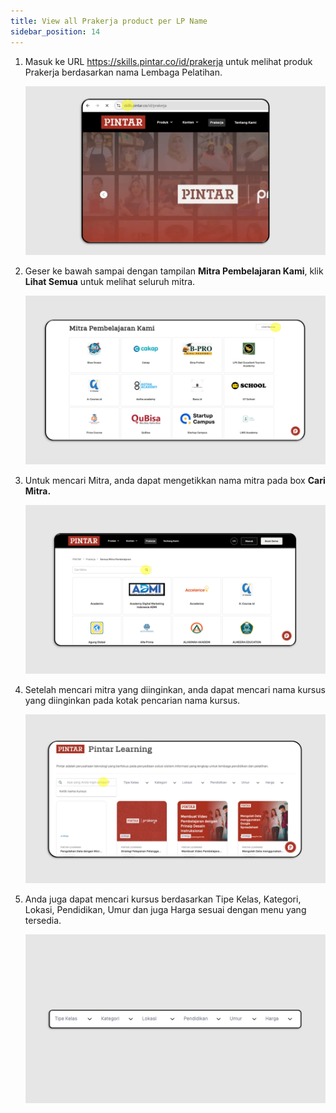 ```yaml
---
title: View all Prakerja product per LP Name
sidebar_position: 14
---
```

1. Masuk ke URL https://skills.pintar.co/id/prakerja untuk melihat produk Prakerja berdasarkan nama Lembaga Pelatihan.

   ![](/img/lp-name-indo-1.png)
2. Geser ke bawah sampai dengan tampilan **Mitra Pembelajaran Kami**, klik **Lihat Semua** untuk melihat seluruh mitra.

   ![](/img/lp-name-indo-2.png)
3. Untuk mencari Mitra, anda dapat mengetikkan nama mitra pada box **Cari Mitra.**

   ![](/img/lp-name-indo-3.png)
4. Setelah mencari mitra yang diinginkan, anda dapat mencari nama kursus yang diinginkan pada kotak pencarian nama kursus.

   ![](/img/lp-name-indo-4.png)
5. Anda juga dapat mencari kursus berdasarkan Tipe Kelas, Kategori, Lokasi, Pendidikan, Umur dan juga Harga sesuai dengan menu yang tersedia.

   ![](/img/lp-name-indo-5.png)
